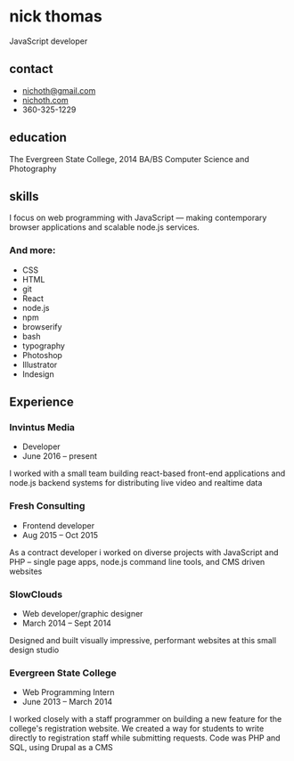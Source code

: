 # nick thomas
JavaScript developer

<div class="col-left">

## contact
* nichoth@gmail.com
* [nichoth.com](http://nichoth.com/)
* 360-325-1229

## education
The Evergreen State College, 2014
BA/BS Computer Science and Photography

## skills
I focus on web programming with JavaScript — making contemporary browser applications and scalable node.js services.
### And more:
* CSS
* HTML
* git
* React
* node.js
* npm
* browserify
* bash
* typography
* Photoshop
* Illustrator
* Indesign
</div>

<div class="col-right">

## Experience

### Invintus Media
* Developer
* June 2016 – present

I worked with a small team building react-based front-end applications and node.js backend systems for distributing live video and realtime data

### Fresh Consulting
* Frontend developer
* Aug 2015 – Oct 2015

As a contract developer i worked on diverse projects with JavaScript and PHP – single page apps, node.js command line tools, and CMS driven websites

### SlowClouds
* Web developer/graphic designer
* March 2014 – Sept 2014

Designed and built visually impressive, performant websites at this small design studio

### Evergreen State College
* Web Programming Intern
* June 2013 – March 2014

I worked closely with a staff programmer on building a new feature for the college's registration website. We created a way for students to write directly to registration staff while submitting requests. Code was PHP and SQL, using Drupal as a CMS
</div>

